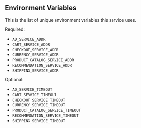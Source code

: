 ## Environment Variables

This is the list of unique environment variables this service uses.

Required:
- `AD_SERVICE_ADDR`
- `CART_SERVICE_ADDR`
- `CHECKOUT_SERVICE_ADDR`
- `CURRENCY_SERVICE_ADDR`
- `PRODUCT_CATALOG_SERVICE_ADDR`
- `RECOMMENDATION_SERVICE_ADDR`
- `SHIPPING_SERVICE_ADDR`

Optional:
- `AD_SERVICE_TIMEOUT`
- `CART_SERVICE_TIMEOUT`
- `CHECKOUT_SERVICE_TIMEOUT`
- `CURRENCY_SERVICE_TIMEOUT`
- `PRODUCT_CATALOG_SERVICE_TIMEOUT`
- `RECOMMENDATION_SERVICE_TIMEOUT`
- `SHIPPING_SERVICE_TIMEOUT`
